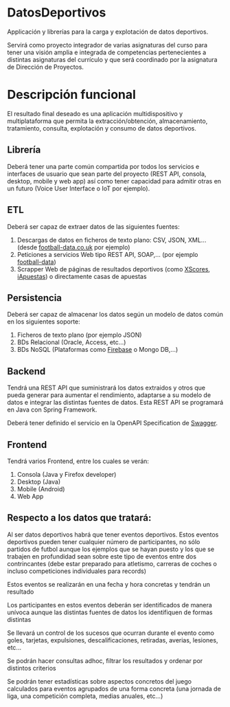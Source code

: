 # DatosDeportivos
Applicación y librerías para la carga y explotación de datos deportivos.

Servirá como proyecto integrador de varias asignaturas del curso para tener una visión amplia e integrada de competencias pertenecientes a distintas asignaturas del currículo y que será coordinado por la asignatura de Dirección de Proyectos.

# Descripción funcional
El resultado final deseado es una aplicación multidispositivo y multiplataforma que permita la extracción/obtención, almacenamiento, tratamiento, consulta, explotación y consumo de datos deportivos.

**Librería**
---
Deberá tener una parte común compartida por todos los servicios e interfaces de usuario que sean parte del proyecto (REST API, consola, desktop, mobile y web app) así como tener capacidad para admitir otras en un futuro (Voice User Interface o IoT por ejemplo).

**ETL**
---
Deberá ser capaz de extraer datos de las siguientes fuentes:
1. Descargas de datos en ficheros de texto plano: CSV, JSON, XML... (desde [football-data.co.uk](http://www.football-data.co.uk/data.php) por ejemplo)
1. Peticiones a servicios Web tipo REST API, SOAP,... (por ejemplo [football-data](https://www.football-data.org/))
1. Scrapper Web de páginas de resultados deportivos (como [XScores](https://www.xscores.com/), [iApuestas](http://www.iapuestas.com/es/)) o directamente casas de apuestas

**Persistencia**
---
Deberá ser capaz de almacenar los datos según un modelo de datos común en los siguientes soporte:
1. Ficheros de texto plano (por ejemplo JSON)
1. BDs Relacional (Oracle, Access, etc...)
1. BDs NoSQL (Plataformas como [Firebase](https://firebase.google.com/) o Mongo DB,...)

**Backend**
---
Tendrá una REST API que suministrará los datos extraidos y otros que pueda generar para aumentar el rendimiento, adaptarse a su modelo de datos e integrar las distintas fuentes de datos. Esta REST API se programará en Java con Spring Framework.

Deberá tener definido el servicio en la OpenAPI Specification de [Swagger](https://swagger.io/).

**Frontend**
---
Tendrá varios Frontend, entre los cuales se verán:
1. Consola (Java y Firefox developer)
1. Desktop (Java)
1. Mobile (Android)
1. Web App

**Respecto a los datos que tratará:**
---
Al ser datos deportivos habrá que tener eventos deportivos. Estos eventos deportivos pueden tener cualquier número de participantes, no sólo partidos de futbol aunque los ejemplos que se hayan puesto y los que se trabajen en profundidad sean sobre este tipo de eventos entre dos contrincantes (debe estar preparado para atletismo, carreras de coches o incluso competiciones individuales para records)

Estos eventos se realizarán en una fecha y hora concretas y tendrán un resultado

Los participantes en estos eventos deberán ser identificados de manera unívoca aunque las distintas fuentes de datos los identifiquen de formas distintas

Se llevará un control de los sucesos que ocurran durante el evento como goles, tarjetas, expulsiones, descalificaciones, retiradas, averias, lesiones, etc...

Se podrán hacer consultas adhoc, filtrar los resultados y ordenar por distintos criterios

Se podrán tener estadísticas sobre aspectos concretos del juego calculados para eventos agrupados de una forma concreta (una jornada de liga, una competición completa, medias anuales, etc...)
